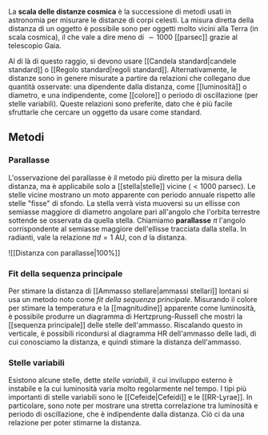 La **scala delle distanze cosmica** è la successione di metodi usati in astronomia per misurare le distanze di corpi celesti. La misura diretta della distanza di un oggetto è possibile sono per oggetti molto vicini alla Terra (in scala cosmica), il che vale a dire meno di $\sim1000$ [[parsec]] grazie al telescopio Gaia.

Al di là di questo raggio, si devono usare [[Candela standard|candele standard]] o [[Regolo standard|regoli standard]]. Alternativamente, le distanze sono in genere misurate a partire da relazioni che collegano due quantità osservate: una dipendente dalla distanza, come [[luminosità]] o diametro, e una indipendente, come [[colore]] o periodo di oscillazione (per stelle variabili). Queste relazioni sono preferite, dato che è più facile sfruttarle che cercare un oggetto da usare come standard.
## Metodi
### Parallasse
L'osservazione del parallasse è il metodo più diretto per la misura della distanza, ma è applicabile solo a [[stella|stelle]] vicine ($<1000$ parsec). Le stelle vicine mostrano un moto apparente con periodo annuale rispetto alle stelle "fisse" di sfondo. La stella verrà vista muoversi su un ellisse con semiasse maggiore di diametro angolare pari all'angolo che l'orbita terrestre sottende se osservata da quella stella. Chiamiamo **parallasse** $\pi$ l'angolo corrispondente al semiasse maggiore dell'ellisse tracciata dalla stella. In radianti, vale la relazione $\pi d=1$ AU, con $d$ la distanza.

![[Distanza con parallasse|100%]]
### Fit della sequenza principale
Per stimare la distanza di [[Ammasso stellare|ammassi stellari]] lontani si usa un metodo noto come *fit della sequenza principale*. Misurando il colore per stimare la temperatura e la [[magnitudine]] apparente come luminosità, è possibile produrre un diagramma di Hertzprung-Russell che mostri la [[sequenza principale]] delle stelle dell'ammasso. Riscalando questo in verticale, è possibili ricondursi al diagramma HR dell'ammasso delle Iadi, di cui conosciamo la distanza, e quindi stimare la distanza dell'ammasso.
### Stelle variabili
Esistono alcune stelle, dette *stelle variabili*, il cui inviluppo esterno è instabile e la cui luminosità varia molto regolarmente nel tempo. I tipi più importanti di stelle variabili sono le [[Cefeide|Cefeidi]] e le [[RR-Lyrae]]. In particolare, sono note per mostrare una stretta correlazione tra luminosità e periodo di oscillazione, che è indipendente dalla distanza. Ciò ci da una relazione per poter stimarne la distanza.